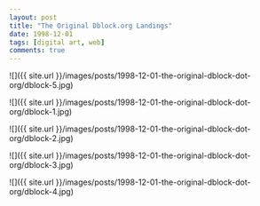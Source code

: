 ```yaml
---
layout: post
title: "The Original Dblock.org Landings"
date: 1998-12-01
tags: [digital art, web]
comments: true
---
```

![]({{ site.url }}/images/posts/1998-12-01-the-original-dblock-dot-org/dblock-5.jpg)

![]({{ site.url }}/images/posts/1998-12-01-the-original-dblock-dot-org/dblock-1.jpg)

![]({{ site.url }}/images/posts/1998-12-01-the-original-dblock-dot-org/dblock-2.jpg)

![]({{ site.url }}/images/posts/1998-12-01-the-original-dblock-dot-org/dblock-3.jpg)

![]({{ site.url }}/images/posts/1998-12-01-the-original-dblock-dot-org/dblock-4.jpg)

